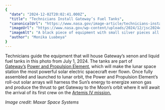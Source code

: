 ```yaml
---
{
  "date": "2024-12-02T20:02:41.000Z",
  "title": "Technicians Install Gateway’s Fuel Tanks",
  "canonicalUrl": "https://www.nasa.gov/image-article/technicians-install-gateways-fuel-tanks/",
  "imageUrl": "https://www.nasa.gov/wp-content/uploads/2024/12/jsc2024e044854orig.jpg",
  "imageAlt": "A black piece of equipment with small silver pieces all over it is at the center of this image. This is what houses Gateway's fuel tanks. A person in a blue hairnet, mask, white lab coat, and jeans stands on an orange lift that is several feet in the air. Another person in similar clothing is at the bottom of the piece of equipment at the center of this image. An American flag hangs vertically on the wall.",
  "author": "Monika Luabeya"
}
---
```


Technicians guide the equipment that will house Gateway’s xenon and liquid fuel tanks in this photo from July 1, 2024. The tanks are part of [Gateway’s](https://www.nasa.gov/mission/gateway/) [Power and Propulsion Element](https://www.nasa.gov/missions/artemis/a-powerhouse-in-deep-space-gateways-power-and-propulsion-element/), which will make the lunar space station the most powerful solar electric spacecraft ever flown. Once fully assembled and launched to lunar orbit, the Power and Propulsion Element’s roll-out solar arrays will harness the Sun’s energy to energize xenon gas and produce the thrust to get Gateway to the Moon’s orbit where it will await the arrival of its first crew on the [Artemis IV mission.](https://www.nasa.gov/general/nasas-artemis-iv-building-first-lunar-space-station/)

_Image credit: Maxar Space Systems_
